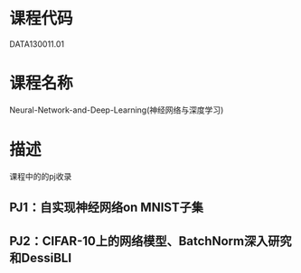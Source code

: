 # 课程代码
DATA130011.01

# 课程名称
Neural-Network-and-Deep-Learning(神经网络与深度学习)

# 描述
课程中的的pj收录

## PJ1：自实现神经网络on MNIST子集

## PJ2：CIFAR-10上的网络模型、BatchNorm深入研究和DessiBLI
